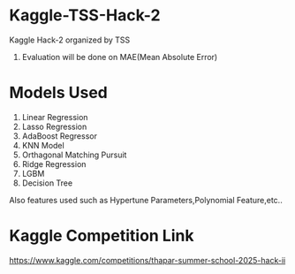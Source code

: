 # Kaggle-TSS-Hack-2
Kaggle Hack-2 organized by TSS
1. Evaluation will be done on MAE(Mean Absolute Error)

# Models Used 
1. Linear Regression
2. Lasso Regression 
3. AdaBoost Regressor
4. KNN Model
5. Orthagonal Matching Pursuit
6. Ridge Regression
7. LGBM
8. Decision Tree

Also features used such as Hypertune Parameters,Polynomial Feature,etc..

# Kaggle Competition Link
https://www.kaggle.com/competitions/thapar-summer-school-2025-hack-ii
